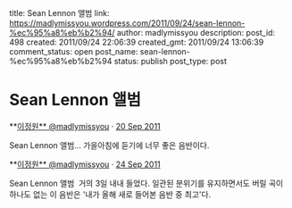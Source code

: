title: Sean Lennon 앨범
link: https://madlymissyou.wordpress.com/2011/09/24/sean-lennon-%ec%95%a8%eb%b2%94/
author: madlymissyou
description: 
post_id: 498
created: 2011/09/24 22:06:39
created_gmt: 2011/09/24 13:06:39
comment_status: open
post_name: sean-lennon-%ec%95%a8%eb%b2%94
status: publish
post_type: post

# Sean Lennon 앨범

**[이정원** @madlymissyou](https://twitter.com/madlymissyou) · [20 Sep 2011](https://twitter.com/madlymissyou/status/115919118317797377)

Sean Lennon <Friendly Fire> 앨범... 가을아침에 듣기에 너무 좋은 음반이다.

**[이정원** @madlymissyou](https://twitter.com/madlymissyou) · [24 Sep 2011](https://twitter.com/madlymissyou/status/117357892423782401)

Sean Lennon 앨범 <Friendly Fire> 거의 3일 내내 들었다. 일관된 분위기를 유지하면서도 버릴 곡이 하나도 없는 이 음반은 '내가 올해 새로 들어본 음반 중 최고'다.